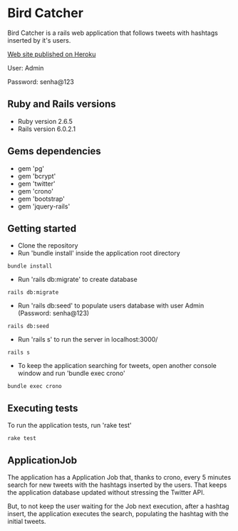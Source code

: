 # Bird Catcher

Bird Catcher is a rails web application that follows tweets with hashtags inserted by it's users.

[Web site published on Heroku](https://bird-catcher.herokuapp.com/)

User: Admin 

Password: senha@123

## Ruby and Rails versions
* Ruby version 2.6.5
* Rails version 6.0.2.1

## Gems dependencies

* gem 'pg'
* gem 'bcrypt'
* gem 'twitter'
* gem 'crono'
* gem 'bootstrap'
* gem 'jquery-rails'

## Getting started

* Clone the repository
* Run 'bundle install' inside the application root directory
```
bundle install
```
* Run 'rails db:migrate' to create database
```
rails db:migrate
```
* Run 'rails db:seed' to populate users database with user Admin (Password: senha@123)
```
rails db:seed
```
* Run 'rails s' to run the server in localhost:3000/
```
rails s
```
* To keep the application searching for tweets, open another console window and run 'bundle exec crono'
```
bundle exec crono
```

## Executing tests

To run the application tests, run 'rake test'
```
rake test
```

## ApplicationJob

The application has a Application Job that, thanks to crono, every 5 minutes search for new tweets with the hashtags inserted by the users. That keeps the application database updated without stressing the Twitter API.

But, to not keep the user waiting for the Job next execution, after a hashtag insert, the application executes the search, populating the hashtag with the initial tweets.
